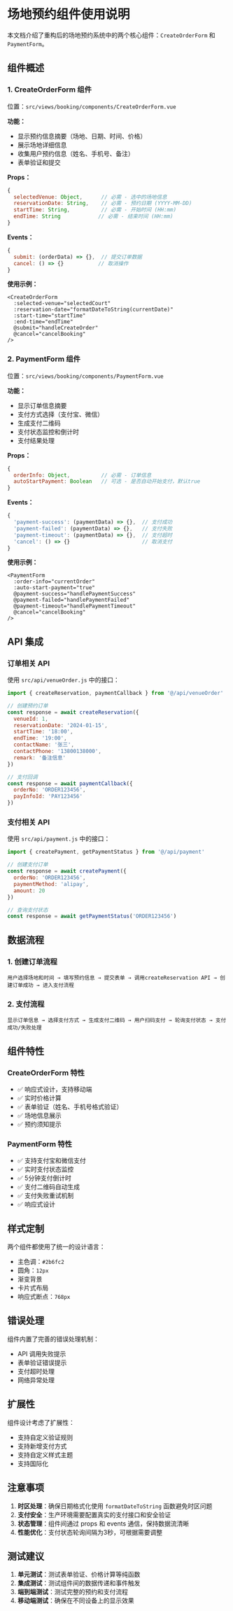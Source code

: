 # 场地预约组件使用说明

本文档介绍了重构后的场地预约系统中的两个核心组件：`CreateOrderForm` 和 `PaymentForm`。

## 组件概述

### 1. CreateOrderForm 组件
位置：`src/views/booking/components/CreateOrderForm.vue`

**功能：**
- 显示预约信息摘要（场地、日期、时间、价格）
- 展示场地详细信息
- 收集用户预约信息（姓名、手机号、备注）
- 表单验证和提交

**Props：**
```javascript
{
  selectedVenue: Object,      // 必需 - 选中的场地信息
  reservationDate: String,    // 必需 - 预约日期 (YYYY-MM-DD)
  startTime: String,          // 必需 - 开始时间 (HH:mm)
  endTime: String            // 必需 - 结束时间 (HH:mm)
}
```

**Events：**
```javascript
{
  submit: (orderData) => {},  // 提交订单数据
  cancel: () => {}           // 取消操作
}
```

**使用示例：**
```vue
<CreateOrderForm
  :selected-venue="selectedCourt"
  :reservation-date="formatDateToString(currentDate)"
  :start-time="startTime"
  :end-time="endTime"
  @submit="handleCreateOrder"
  @cancel="cancelBooking"
/>
```

### 2. PaymentForm 组件
位置：`src/views/booking/components/PaymentForm.vue`

**功能：**
- 显示订单信息摘要
- 支付方式选择（支付宝、微信）
- 生成支付二维码
- 支付状态监控和倒计时
- 支付结果处理

**Props：**
```javascript
{
  orderInfo: Object,          // 必需 - 订单信息
  autoStartPayment: Boolean   // 可选 - 是否自动开始支付，默认true
}
```

**Events：**
```javascript
{
  'payment-success': (paymentData) => {},  // 支付成功
  'payment-failed': (paymentData) => {},   // 支付失败
  'payment-timeout': (paymentData) => {},  // 支付超时
  'cancel': () => {}                       // 取消支付
}
```

**使用示例：**
```vue
<PaymentForm
  :order-info="currentOrder"
  :auto-start-payment="true"
  @payment-success="handlePaymentSuccess"
  @payment-failed="handlePaymentFailed"
  @payment-timeout="handlePaymentTimeout"
  @cancel="cancelBooking"
/>
```

## API 集成

### 订单相关 API
使用 `src/api/venueOrder.js` 中的接口：

```javascript
import { createReservation, paymentCallback } from '@/api/venueOrder'

// 创建预约订单
const response = await createReservation({
  venueId: 1,
  reservationDate: '2024-01-15',
  startTime: '18:00',
  endTime: '19:00',
  contactName: '张三',
  contactPhone: '13800138000',
  remark: '备注信息'
})

// 支付回调
const response = await paymentCallback({
  orderNo: 'ORDER123456',
  payInfoId: 'PAY123456'
})
```

### 支付相关 API
使用 `src/api/payment.js` 中的接口：

```javascript
import { createPayment, getPaymentStatus } from '@/api/payment'

// 创建支付订单
const response = await createPayment({
  orderNo: 'ORDER123456',
  paymentMethod: 'alipay',
  amount: 20
})

// 查询支付状态
const response = await getPaymentStatus('ORDER123456')
```

## 数据流程

### 1. 创建订单流程
```
用户选择场地和时间 → 填写预约信息 → 提交表单 → 调用createReservation API → 创建订单成功 → 进入支付流程
```

### 2. 支付流程
```
显示订单信息 → 选择支付方式 → 生成支付二维码 → 用户扫码支付 → 轮询支付状态 → 支付成功/失败处理
```

## 组件特性

### CreateOrderForm 特性
- ✅ 响应式设计，支持移动端
- ✅ 实时价格计算
- ✅ 表单验证（姓名、手机号格式验证）
- ✅ 场地信息展示
- ✅ 预约须知提示

### PaymentForm 特性
- ✅ 支持支付宝和微信支付
- ✅ 实时支付状态监控
- ✅ 5分钟支付倒计时
- ✅ 支付二维码自动生成
- ✅ 支付失败重试机制
- ✅ 响应式设计

## 样式定制

两个组件都使用了统一的设计语言：
- 主色调：`#2b6fc2`
- 圆角：`12px`
- 渐变背景
- 卡片式布局
- 响应式断点：`768px`

## 错误处理

组件内置了完善的错误处理机制：
- API 调用失败提示
- 表单验证错误提示
- 支付超时处理
- 网络异常处理

## 扩展性

组件设计考虑了扩展性：
- 支持自定义验证规则
- 支持新增支付方式
- 支持自定义样式主题
- 支持国际化

## 注意事项

1. **时区处理**：确保日期格式化使用 `formatDateToString` 函数避免时区问题
2. **支付安全**：生产环境需要配置真实的支付接口和安全验证
3. **状态管理**：组件间通过 props 和 events 通信，保持数据流清晰
4. **性能优化**：支付状态轮询间隔为3秒，可根据需要调整

## 测试建议

1. **单元测试**：测试表单验证、价格计算等纯函数
2. **集成测试**：测试组件间的数据传递和事件触发
3. **端到端测试**：测试完整的预约和支付流程
4. **移动端测试**：确保在不同设备上的显示效果 